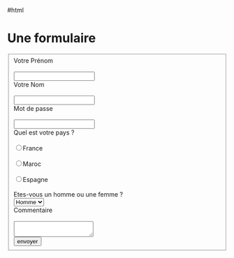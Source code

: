 #html
<!DOCTYPE html>
<html>
    <head>
        <title>les formulaires en html</title>
        <meta charset="utf-8">
    </head>
    <body>
        <h1>Une formulaire</h1>
        <form method="post" action=" ">
            <fieldset>
                <label for="Prenom">Votre Prénom</label><br>
                <!--label permet de libéller un champ de formulaire-->
                <br><input type="text" id="Prenom" name="Prenom"><br>
                <label for="Nom">Votre Nom</label><br>
                <br><input type="text" id="Nom" name="Nom"><br>
                <label for="PWD">Mot de passe</label><br>
                <br><input type="password" id="PWD" name="PWD"><br>
                <label for="pays" id="pays">Quel est votre pays ?</label><br>
                <br><input type="radio" id="pays" name="pays" value="France">France<br>
                <br><input type="radio" id="pays" name="pays" value="Maroc">Maroc<br>
                <br><input type="radio" id="pays" name="pays" value="Espagne">Espagne<br>
                <br><label for="genre">Etes-vous un homme ou une femme ?</label><br>
                <select name="genre">
                    <option value="Homme">Homme</option>
                    <option value="Femme">Femme</option>
                </select><br>
                <!--name et id n'esi pas obligatoire d'avoir la même valeur -->
                <!--input permet de créer un champ de données pour user / type définit le type de champs crée-->
                    <!--type text : permet de rentrer un texte-->
                    <!--type password : permet de rentrer un password en mode caché-->
                    <!--type radio : permet de faire un choix-->
                    <!--type submit :permet d'envoyer la formulaire-->
                <!--select : permet de créer une liste-->
                    <!--option : choix dans la liste :Homme/Femme-->
                <!--fieldset : permet d'englober la formulaire dans un cadre-->
                <label for="decription">Commentaire</label><br>
                <br><textarea id="description" name="presentation"></textarea>
                <!--textarea permet de nous servir a créer un champ de texte multi lignes-->
                <br>
                <input type="submit" value="envoyer"><br>
            </fieldset>
        </form>
    </body>
</html>
